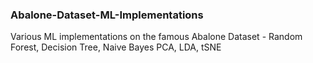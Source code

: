 ### Abalone-Dataset-ML-Implementations

Various ML implementations on the famous Abalone Dataset - Random Forest, Decision Tree, Naive Bayes PCA, LDA, tSNE
